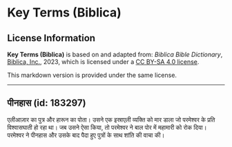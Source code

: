 # Key Terms (Biblica)

## License Information

**Key Terms (Biblica)** is based on and adapted from: _Biblica Bible Dictionary_, [Biblica, Inc.](https://www.biblica.com/), 2023, which is licensed under a [CC BY-SA 4.0 license](https://creativecommons.org/licenses/by-sa/4.0/legalcode.en).

This markdown version is provided under the same license.



--------------------------------

## पीनहास (id: 183297)

एलीआज़ार का पुत्र और हारून का पोता। उसने एक इस्राएली व्यक्ति को मार डाला जो परमेश्वर के प्रति विश्वासघाती हो रहा था। जब उसने ऐसा किया, तो परमेश्वर ने बाल पोर में महामारी को रोक दिया। परमेश्वर ने पीनहास और उसके बाद पैदा हुए पुत्रों के साथ शांति की वाचा की।


